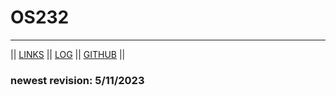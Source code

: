 # OS232

<hr>

|| [LINKS](links.md) || [LOG](TXT/mylog.txt) || [GITHUB](https://github.com/DhafinFK/) ||

### newest revision: 5/11/2023
